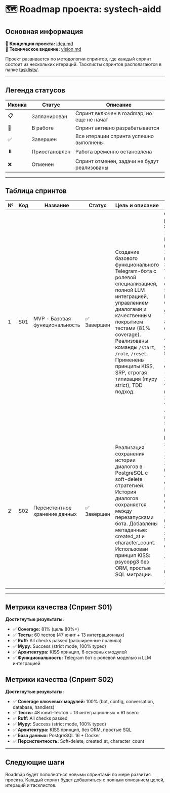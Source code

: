 # 🗺️ Roadmap проекта: systech-aidd

## Основная информация

📄 **Концепция проекта:** [idea.md](./idea.md)  
🎯 **Техническое видение:** [vision.md](./vision.md)

Проект развивается по методологии спринтов, где каждый спринт состоит из нескольких итераций. Тасклисты спринтов располагаются в папке [tasklists/](./tasklists/).

---

## Легенда статусов

| Иконка | Статус | Описание |
|--------|--------|----------|
| 📋 | Запланирован | Спринт включен в roadmap, но еще не начат |
| 🔄 | В работе | Спринт активно разрабатывается |
| ✅ | Завершен | Все итерации спринта успешно выполнены |
| ⏸️ | Приостановлен | Работа временно остановлена |
| ❌ | Отменен | Спринт отменен, задачи не будут реализованы |

---

## Таблица спринтов

| № | Код | Название | Статус | Цель и описание | Итерации | Тасклисты | Даты |
|---|-----|----------|--------|-----------------|----------|-----------|------|
| 1 | S01 | MVP - Базовая функциональность | ✅ Завершен | Создание базового функционального Telegram-бота с ролевой специализацией, полной LLM интеграцией, управлением диалогами и качественным покрытием тестами (81% coverage). Реализованы команды `/start`, `/role`, `/reset`. Применены принципы KISS, SRP, строгая типизация (mypy strict), TDD подход. | **Основная разработка (1-8):**<br>1. Инициализация проекта<br>2. Базовая конфигурация<br>3. Простой Telegram бот<br>4. Обработка сообщений<br>5. Интеграция LLM<br>6. История диалога<br>7. Финализация<br>8. Ролевая специализация<br><br>**Технические улучшения (1-5):**<br>1. Разделение ответственности (SRP)<br>2. Строгая типизация + mypy<br>3. Независимые тесты<br>4. Coverage + CI автоматизация<br>5. Оптимизация кода | [tasklist-S01.md](./tasklists/tasklist-S01.md)<br>[tasklist_tech_dept-S01.md](./tasklists/tasklist_tech_dept-S01.md) | 📅 **Начало:** 2025-10-10<br>📅 **Окончание:** 2025-10-11 |
| 2 | S02 | Персистентное хранение данных | ✅ Завершен | Реализация сохранения истории диалогов в PostgreSQL с soft-delete стратегией. История диалогов сохраняется между перезапусками бота. Добавлены метаданные: created_at и character_count. Использован принцип KISS: psycopg3 без ORM, простые SQL миграции. | **Реализация (1-12):**<br>1. Docker setup<br>2. SQL схема БД<br>3. Обновление конфигурации<br>4. Слой работы с БД (Database)<br>5. Runner для миграций<br>6. Рефакторинг Conversation<br>7. Обновление main.py<br>8. Обновление зависимостей<br>9. Тестовые фикстуры<br>10. Обновление тестов<br>11. Makefile команды<br>12. Финальное тестирование | [tasklist-S02.md](./tasklists/tasklist-S02.md) | 📅 **Начало:** 2025-10-16<br>📅 **Окончание:** 2025-10-16 |

---

## Метрики качества (Спринт S01)

**Достигнутые результаты:**
- ✅ **Coverage:** 81% (цель 80%+)
- ✅ **Тесты:** 60 тестов (47 юнит + 13 интеграционных)
- ✅ **Ruff:** All checks passed (расширенные правила)
- ✅ **Mypy:** Success (strict mode, 100% typed)
- ✅ **Архитектура:** KISS принцип, 6 основных модулей
- ✅ **Функциональность:** Telegram бот с ролевой моделью и LLM интеграцией

## Метрики качества (Спринт S02)

**Достигнутые результаты:**
- ✅ **Coverage ключевых модулей:** 100% (bot, config, conversation, database, handlers)
- ✅ **Тесты:** 48 юнит-тестов + 13 интеграционных = 61 всего
- ✅ **Ruff:** All checks passed
- ✅ **Mypy:** Success (strict mode, 100% typed)
- ✅ **Архитектура:** KISS принцип, без ORM, простые SQL
- ✅ **База данных:** PostgreSQL 16 + Docker
- ✅ **Персистентность:** Soft-delete, created_at, character_count

---

## Следующие шаги

Roadmap будет пополняться новыми спринтами по мере развития проекта. Каждый спринт будет добавляться с полным описанием целей, итераций и тасклистов.


